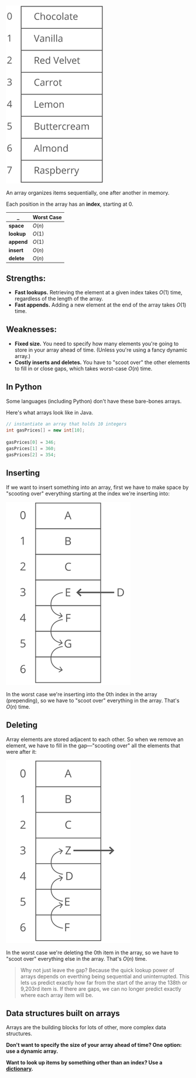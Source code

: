 ![](./static/arrays__cakes_masthead.svg)

An array organizes items sequentially, one after another in memory.

Each position in the array has an **index**, starting at 0.

 _          |**Worst Case**
------------|:-------------
**space**   |$O(n)$
**lookup**  |$O(1)$
**append**  |$O(1)$
**insert**  |$O(n)$
**delete**  |$O(n)$

## Strengths:
* **Fast lookups.** Retrieving the element at a given index takes $O(1)$ time, regardless of the length of the array.
* **Fast appends.** Adding a new element at the end of the array takes $O(1)$ time.

## Weaknesses:
* **Fixed size.** You need to specify how many elements you're going to store in your array ahead of time. (Unless you're using a fancy dynamic array.)
* **Costly inserts and deletes.** You have to "scoot over" the other elements to fill in or close gaps, which takes worst-case $O(n)$ time.

## In Python
Some languages (including Python) don't have these bare-bones arrays.

Here's what arrays look like in Java.

```java
// instantiate an array that holds 10 integers
int gasPrices[] = new int[10];

gasPrices[0] = 346;
gasPrices[1] = 360;
gasPrices[2] = 354;
```

## Inserting
If we want to insert something into an array, first we have to make space by "scooting over" everything starting at the index we're inserting into:

![](./static/arrays__insert_value.svg)

In the worst case we're inserting into the 0th index in the array (prepending), so we have to "scoot over" everything in the array. That's $O(n)$ time.

## Deleting
Array elements are stored adjacent to each other. So when we remove an element, we have to fill in the gap—"scooting over" all the elements that were after it:

![](./static/arrays__delete_value.svg)

In the worst case we're deleting the 0th item in the array, so we have to "scoot over" everything else in the array. That's $O(n)$ time.

> Why not just leave the gap? Because the quick lookup power of arrays depends on everthing being sequential and uninterrupted. This lets us predict exactly how far from the start of the array the 138th or 9,203rd item is. If there are gaps, we can no longer predict exactly where each array item will be.

## Data structures built on arrays
Arrays are the building blocks for lots of other, more complex data structures.

**Don't want to specify the size of your array ahead of time? One option: use a dynamic array.**

**Want to look up items by something other than an index? Use a [dictionary](./dictionary.md).**

